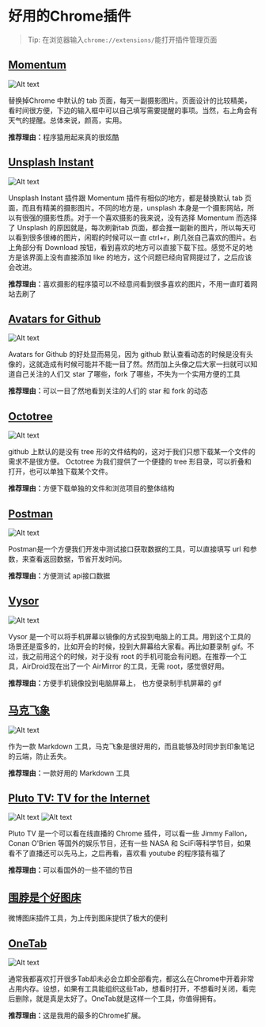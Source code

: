 # 好用的Chrome插件

> Tip: 在浏览器输入`chrome://extensions/`能打开插件管理页面  

## [Momentum](https://chrome.google.com/webstore/detail/momentum/laookkfknpbbblfpciffpaejjkokdgca)
![Alt text](https://github.com/vivian8725118/vivian-blogs/blob/master/imgs%2F1461311770932.png)

替换掉Chrome 中默认的 tab 页面，每天一副摄影图片。页面设计的比较精美，看时间很方便，下边的输入框中可以自己填写需要提醒的事项。当然，右上角会有天气的提醒。总体来说，颜高，实用。

<b>推荐理由：</b>程序猿用起来真的很炫酷
## [Unsplash Instant](https://chrome.google.com/webstore/detail/unsplash-instant/pejkokffkapolfffcgbmdmhdelanoaih)
![Alt text](https://github.com/vivian8725118/vivian-blogs/blob/master/imgs%2F1461308079852.png)

Unsplash Instant 插件跟 Momentum 插件有相似的地方，都是替换默认 tab 页面，而且有精美的摄影图片。不同的地方是，unsplash 本身是一个摄影网站，所以有很强的摄影性质。对于一个喜欢摄影的我来说，没有选择 Momentum 而选择了 Unsplash 的原因就是，每次刷新tab 页面，都会推一副新的图片，所以每天可以看到很多很棒的图片，闲暇的时候可以一直 ctrl+r，刷几张自己喜欢的图片。右上角部分有 Download 按钮，看到喜欢的地方可以直接下载下拉。感觉不足的地方是该界面上没有直接添加 like 的地方，这个问题已经向官网提过了，之后应该会改进。

<b>推荐理由：</b>喜欢摄影的程序猿可以不经意间看到很多喜欢的图片，不用一直盯着网站去刷了

## [Avatars for Github](https://github.com/anasnakawa/chrome-github-avatars)
![Alt text](https://github.com/vivian8725118/vivian-blogs/blob/master/imgs/1456472212996.png)

Avatars for Github 的好处显而易见，因为 github 默认查看动态的时候是没有头像的，这就造成有时候可能并不能一目了然。然而加上头像之后大家一扫就可以知道自己关注的人们又 star 了哪些，fork 了哪些，不失为一个实用方便的工具

<b>推荐理由：</b>可以一目了然地看到关注的人们的 star 和 fork 的动态

## [Octotree](https://chrome.google.com/webstore/detail/octotree/bkhaagjahfmjljalopjnoealnfndnagc)
![Alt text](https://github.com/vivian8725118/vivian-blogs/blob/master/imgs%2F1461309861223.png)

github 上默认的是没有 tree 形的文件结构的，这对于我们只想下载某一个文件的需求不是很方便。 Octotree 为我们提供了一个便捷的 tree 形目录，可以折叠和打开，也可以单独下载某个文件。

<b>推荐理由：</b>方便下载单独的文件和浏览项目的整体结构

## [Postman](https://chrome.google.com/webstore/detail/fdmmgilgnpjigdojojpjoooidkmcomcm)
![Alt text](https://github.com/vivian8725118/vivian-blogs/blob/master/imgs%2F1461308980824.png)

 Postman是一个方便我们开发中测试接口获取数据的工具，可以直接填写 url 和参数，来查看返回数据，节省开发时间。

<b>推荐理由：</b>方便测试 api接口数据

## [Vysor](https://chrome.google.com/webstore/detail/vysor-beta/gidgenkbbabolejbgbpnhbimgjbffefm)
![Alt text](https://github.com/vivian8725118/vivian-blogs/blob/master/imgs%2F1461309038659.png)

Vysor 是一个可以将手机屏幕以镜像的方式投到电脑上的工具。用到这个工具的场景还是蛮多的，比如开会的时候，投到大屏幕给大家看。再比如要录制 gif。不过，我之前用这个的时候，对于没有 root 的手机可能会有问题。在推荐一个工具，AirDroid现在出了一个 AirMirror 的工具，无需 root，感觉很好用。

<b>推荐理由：</b>方便手机镜像投到电脑屏幕上， 也方便录制手机屏幕的 gif

## [马克飞象](https://chrome.google.com/webstore/detail/marxico/kidnkfckhbdkfgbicccmdggmpgogehop)

![Alt text](https://github.com/vivian8725118/vivian-blogs/blob/master/imgs%2FE9840C54-1364-488D-92C7-4707731BCDFF.jpg)

作为一款 Markdown 工具，马克飞象是很好用的，而且能够及时同步到印象笔记的云端，防止丢失。

<b>推荐理由：</b>一款好用的 Markdown 工具

## [Pluto TV: TV for the Internet](https://chrome.google.com/webstore/detail/fjimjcdcjpelckcneochchfmnojdhdkh)
![Alt text](https://github.com/vivian8725118/vivian-blogs/blob/master/imgs%2F1461308477680.png)
![Alt text](https://github.com/vivian8725118/vivian-blogs/blob/master/imgs%2F1461310999602.png)

Pluto TV 是一个可以看在线直播的 Chrome 插件，可以看一些 Jimmy Fallon，Conan O'Brien 等国外的娱乐节目，还有一些 NASA 和 SciFi等科学节目，如果看不了直播还可以先马上，之后再看，喜欢看 youtube 的程序猿有福了

<b>推荐理由：</b>可以看国外的一些不错的节目

## [围脖是个好图床](http://weibotuchuang.sinaapp.com/)
微博图床插件工具，为上传到图床提供了极大的便利

## [OneTab](https://chrome.google.com/webstore/detail/onetab/chphlpgkkbolifaimnlloiipkdnihall)
![Alt text](http://a.36krcnd.com/photo/11a09b278e563abe74d0789ea9559e73.png)

通常我都喜欢打开很多Tab却未必会立即全部看完，都这么在Chrome中开着非常占用内存。设想，如果有工具能组织这些Tab，想看时打开，不想看时关闭，看完后删除，就是真是太好了。OneTab就是这样一个工具，你值得拥有。

<b>推荐理由：</b>这是我用的最多的Chrome扩展。
